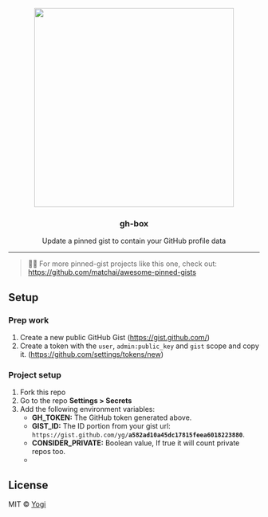 <p align="center">
  <img width="400" src="screenshot.png">
  <h3 align="center">gh-box</h3>
  <p align="center">Update a pinned gist to contain your GitHub profile data</p>
</p>

---

> 📌✨ For more pinned-gist projects like this one, check out: https://github.com/matchai/awesome-pinned-gists

## Setup

### Prep work

1. Create a new public GitHub Gist (https://gist.github.com/)
1. Create a token with the `user`, `admin:public_key` and `gist` scope and copy it. (https://github.com/settings/tokens/new)

### Project setup

1. Fork this repo
1. Go to the repo **Settings > Secrets**
1. Add the following environment variables:
   - **GH_TOKEN:** The GitHub token generated above.
   - **GIST_ID:** The ID portion from your gist url: `https://gist.github.com/yg/`**`a582ad10a45dc17815feea6018223880`**.
   - **CONSIDER_PRIVATE:** Boolean value, If true it will count private repos too.
   -
## License

MIT © [Yogi](LICENSE)
